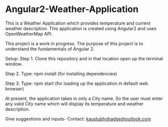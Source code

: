 # Angular2-Weather-Application

This is a Weather Application which provides temperature and current weather description. This application is created using Angular2 and uses OpenWeatherMap API. 

This project is a work in progress. The purpose of this project is to understand the fundamentals of Angular 2.


Setup: 
Step 1. Clone this repository and in that location open up the terminal window. 

Step 2. Type: npm install (for installing dependencies)

Step 3. Type: npm start   (for loading up the application in default web browser)

At present, the application takes in only a City name. So the user must enter any valid City name which will display its temperature and weather description. 


Give suggestions and inputs-
Contact:  kaustubhghadge@outlook.com 
